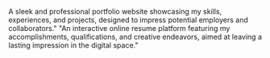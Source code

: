 

A sleek and professional portfolio website showcasing my skills, experiences, and projects, designed to impress potential employers and collaborators."
"An interactive online resume platform featuring my accomplishments, qualifications, and creative endeavors, aimed at leaving a lasting impression in the digital space."
